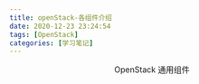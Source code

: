 ```yaml
---
title: openStack-各组件介绍
date: 2020-12-23 23:24:54
tags: [OpenStack]
categories: [学习笔记]
---
```


<center>
OpenStack 通用组件
</center>

<!--more-->